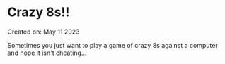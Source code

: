 # Crazy 8s!!
Created on: May 11 2023

Sometimes you just want to play a game of crazy 8s against a computer and hope it isn't cheating...